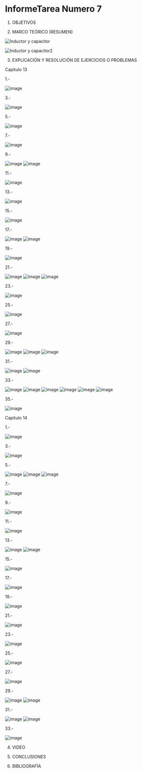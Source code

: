 # InformeTarea Numero 7


1. OBJETIVOS


2. MARCO TEÓRICO (RESUMEN)

![Inductor y capacitor](https://user-images.githubusercontent.com/93899720/153530756-69c18817-767f-49ea-a9c2-19afe13fe0c8.jpg)

![Inductor y capacitor2](https://user-images.githubusercontent.com/93899720/153537953-82c41f93-cdf9-4d88-8ff5-34e59169dd3e.jpg)

3. EXPLICACIÓN Y RESOLUCIÓN DE EJERCICIOS O PROBLEMAS

Capitulo 13

1.-

![image](https://user-images.githubusercontent.com/93899720/153545571-31cb1102-2ad3-449e-835b-707701ae51b3.png)

3.-

![image](https://user-images.githubusercontent.com/93899720/153593069-16ce7502-bd27-4eac-a09f-bd2406b8302c.png)

5.-

![image](https://user-images.githubusercontent.com/93899720/153545600-7753e7a0-f3e4-4663-a54a-d421ed94e836.png)


7.-

![image](https://user-images.githubusercontent.com/93899720/153593126-7febefac-37f6-4f22-bdc7-3742b922119d.png)

9.-

![image](https://user-images.githubusercontent.com/93899720/153545674-bb39761a-bf31-4311-a9b2-70962023f657.png)
![image](https://user-images.githubusercontent.com/93899720/153545688-d097c48a-6b56-4f62-a28c-d8cf0732bea8.png)


11.-

![image](https://user-images.githubusercontent.com/93899720/153593177-c450bc6b-cf82-44b6-927b-4fb4a27bfeb6.png)

13.-

![image](https://user-images.githubusercontent.com/93899720/153545715-9df3292b-e9dd-4ad7-9020-da1bcec8c1a3.png)

15.-

![image](https://user-images.githubusercontent.com/93899720/153593211-2315f1d5-c4db-4b62-bee2-2ac05179f9e0.png)

17.-

![image](https://user-images.githubusercontent.com/93899720/153545729-e4d2c64c-5643-4dd4-ae52-a521893bb044.png)
![image](https://user-images.githubusercontent.com/93899720/153545747-5dcb04f4-0202-475f-8309-1c4e4dc1a033.png)


19.-

![image](https://user-images.githubusercontent.com/93899720/153593257-0c86bdb1-8e99-4512-bfe6-c27ed0542d71.png)

21.-

![image](https://user-images.githubusercontent.com/93899720/153545769-cf33c56f-a834-46c1-855a-a1ba63cd25ce.png)
![image](https://user-images.githubusercontent.com/93899720/153545787-e05ba75c-c93a-452d-8cb5-68c2f5db899c.png)
![image](https://user-images.githubusercontent.com/93899720/153545800-7a43d5d0-574c-44d7-9dff-ed2cc60d8637.png)


23.-

![image](https://user-images.githubusercontent.com/93899720/153593304-58e9fe43-baa7-4b1a-9130-5c8c7435a38b.png)

25.-

![image](https://user-images.githubusercontent.com/93899720/153545827-bbc338d3-464e-403f-9b19-c9fee5c33ee3.png)


27.-

![image](https://user-images.githubusercontent.com/93899720/153593370-c09918e5-ce6b-4c6d-b0c1-0353b241e6ac.png)

29.-

![image](https://user-images.githubusercontent.com/93899720/153545843-eced6df7-63db-4fd7-bc9f-065dbe3689e8.png)
![image](https://user-images.githubusercontent.com/93899720/153545858-3f8270aa-8ac4-492d-9055-8f979715f564.png)
![image](https://user-images.githubusercontent.com/93899720/153545870-b6c32717-cfc1-498c-8880-cd27e1056496.png)


31.-

![image](https://user-images.githubusercontent.com/93899720/153593428-f0e7532e-4f53-4534-bce0-a83bdfbcc263.png)
![image](https://user-images.githubusercontent.com/93899720/153593467-18f3718e-0383-45ee-a7ce-06b5fffd63ab.png)


33.-

![image](https://user-images.githubusercontent.com/93899720/153545897-10263e5d-532e-4476-a6dc-fbcfb86c4058.png)
![image](https://user-images.githubusercontent.com/93899720/153545911-f6c2b7b7-e233-4797-8401-48fba0441329.png)
![image](https://user-images.githubusercontent.com/93899720/153545950-5b5e69dd-a5be-4de0-9399-cd8d2d99f6c8.png)
![image](https://user-images.githubusercontent.com/93899720/153545970-00101cd7-be8b-42fa-ae6e-2461f2dca97d.png)
![image](https://user-images.githubusercontent.com/93899720/153545986-2d5dc5ce-3c2b-45c9-8bee-f3de1edd9e0a.png)
![image](https://user-images.githubusercontent.com/93899720/153546001-2c712343-fc1a-4acb-8689-970092cd1f5d.png)

35.-

![image](https://user-images.githubusercontent.com/93899720/153593600-99ced129-934f-4cef-856f-e280a2ffa9b5.png)

Capitulo 14


1.-

![image](https://user-images.githubusercontent.com/93899720/153546392-3a8fadf5-8d9b-4486-b240-a0f3e57d969b.png)



3.-

![image](https://user-images.githubusercontent.com/93899720/153593740-7185559f-e7a7-4318-b26c-009641b07217.png)


5.-

![image](https://user-images.githubusercontent.com/93899720/153546440-7999a905-ae7f-4f9e-b01d-0cb98be57fd4.png)
![image](https://user-images.githubusercontent.com/93899720/153546461-817f06ec-ac58-4131-baec-3bb534fb40dd.png)
![image](https://user-images.githubusercontent.com/93899720/153546469-a43de01c-3983-4f91-a9d0-f4e1c3faacf6.png)


7.-

![image](https://user-images.githubusercontent.com/93899720/153593790-6e774e51-2c2e-41b6-b907-467644ee3284.png)

9.-

![image](https://user-images.githubusercontent.com/93899720/153546485-3e30f1e0-2b32-4aed-abfb-1c15e3f5a784.png)


11.-

![image](https://user-images.githubusercontent.com/93899720/153593829-dd351ee5-bd88-4232-b097-8cbafacd6df2.png)

13.-

![image](https://user-images.githubusercontent.com/93899720/153546509-58c0ccf8-6093-4a57-a5a9-7e57108e9303.png)
![image](https://user-images.githubusercontent.com/93899720/153546528-994da8a3-fd87-4a40-addc-f8c5f387a143.png)

15.-

![image](https://user-images.githubusercontent.com/93899720/153594169-7d6f14c5-9bc4-4782-82ca-b672a40854f4.png)

17.-

![image](https://user-images.githubusercontent.com/93899720/153546542-34421f3b-fd98-4b20-877c-0eb6fcfd66c2.png)

19.-

![image](https://user-images.githubusercontent.com/93899720/153594236-596e16a5-771a-48b6-beda-63aff592c746.png)

21.-

![image](https://user-images.githubusercontent.com/93899720/153546564-fa16a527-c12e-4a90-a760-c3cc441c85f2.png)

23.-

![image](https://user-images.githubusercontent.com/93899720/153594297-2bf10630-606a-4c14-92d9-60bcfc78b134.png)

25.-

![image](https://user-images.githubusercontent.com/93899720/153546584-5b949e75-8a61-44f7-bfef-1aed21835c71.png)


27.-

![image](https://user-images.githubusercontent.com/93899720/153594372-49a0e790-3e5f-40fb-b0aa-ba19091bff3e.png)

29.-

![image](https://user-images.githubusercontent.com/93899720/153546604-bdd6bd5d-5e26-45c9-8c52-91730626333d.png)
![image](https://user-images.githubusercontent.com/93899720/153546621-a161b4a5-22b5-4985-aa0e-f0a4030c7a68.png)

31.-

![image](https://user-images.githubusercontent.com/93899720/153595367-3499afb7-c8dd-4f14-862f-2ba04b920235.png)
![image](https://user-images.githubusercontent.com/93899720/153595712-6ec297af-f51b-4055-a58b-e44a740578ff.png)

33.-

![image](https://user-images.githubusercontent.com/93899720/153546640-c0c7465c-6353-4f5a-894a-32b30d866739.png)


4. VIDEO


5. CONCLUSIONES


6. BIBLIOGRAFÍA

